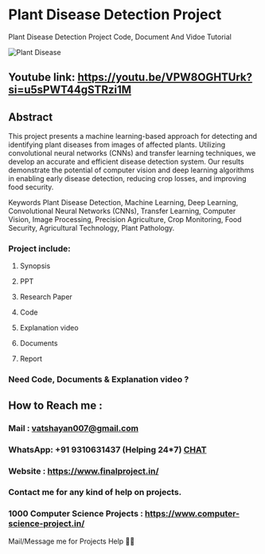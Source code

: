 # Plant Disease Detection Project
Plant Disease Detection Project Code, Document And Vidoe Tutorial

![Plant Disease](https://github.com/user-attachments/assets/e8c20642-3428-4a85-b9ee-e2eb5f031c55)

## Youtube link: https://youtu.be/VPW8OGHTUrk?si=u5sPWT44gSTRzi1M

## Abstract
This project presents a machine learning-based approach for detecting and identifying plant diseases from images of affected plants. Utilizing convolutional neural networks (CNNs) and transfer learning techniques, we develop an accurate and efficient disease detection system. Our results demonstrate the potential of computer vision and deep learning algorithms in enabling early disease detection, reducing crop losses, and improving food security.

Keywords
Plant Disease Detection, Machine Learning, Deep Learning, Convolutional Neural Networks (CNNs), Transfer Learning, Computer Vision, Image Processing, Precision Agriculture, Crop Monitoring, Food Security, Agricultural Technology, Plant Pathology.

### Project include: 

1. Synopsis

2. PPT

3. Research Paper


4. Code

5. Explanation video

6. Documents

7. Report


### Need Code, Documents & Explanation video ? 

## How to Reach me :

### Mail : vatshayan007@gmail.com 

### WhatsApp: +91 9310631437 (Helping 24*7) **[CHAT](https://wa.me/message/CHWN2AHCPMAZK1)** 

### Website : https://www.finalproject.in/

### Contact me for any kind of help on projects.
### 1000 Computer Science Projects : https://www.computer-science-project.in/


Mail/Message me for Projects Help 🙏🏻
